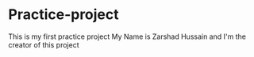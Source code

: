 # Practice-project
This is my first practice project
My Name is Zarshad Hussain and I'm the creator of this project
